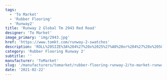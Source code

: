 ```yaml
---
tags:
  - 'To Market'
  - 'Rubber Flooring'
  - 'Runway2'
title: 'Runway 2 Global Tm 2943 Red Road'
designer: 'To Market'
image_primary: 'img/2943.jpg'
href: 'https://www.tomkt.com/runway-2-swatches'
description: 'ROLL%20SIZE%3A%204%27%20x%2025%27%A0%20or%204%27%20x%2050%27'
category: 'Rubber Flooring Runway 2'
subtitle: ''
manufacturer: 'ToMarket'
slug: '/manufacturers/tomarket/rubber-flooring-runway-2/to-market-runway-2-global-tm-2943-red-road'
date: '2021-02-22'
---
```

